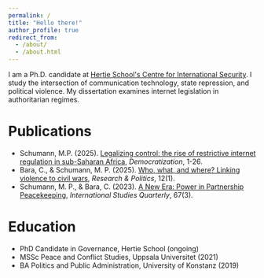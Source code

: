 ```yaml
---
permalink: /
title: "Hello there!"
author_profile: true
redirect_from: 
  - /about/
  - /about.html
--- 
```


I am a Ph.D. candidate at [Hertie School's Centre for International Security](https://www.hertie-school.org/en/research/faculty-and-researchers/profile/person/schumann). I study the intersection of communication technology, state repression, and political violence. My dissertation examines internet legislation in authoritarian regimes.

# <i class="fas fa-book-open"></i> Publications
- Schumann, M.P. (2025). [Legalizing control: the rise of restrictive internet regulation in sub-Saharan Africa](https://www.tandfonline.com/doi/full/10.1080/13510347.2025.2503370), *Democratization*, 1-26. 
- Bara, C., & Schumann, M. P. (2025). [Who, what, and where? Linking violence to civil wars](https://journals.sagepub.com/doi/10.1177/20531680251328885), *Research & Politics*, 12(1).
- Schumann, M. P., & Bara, C. (2023). [A New Era: Power in Partnership Peacekeeping](https://academic.oup.com/isq/article/67/3/sqad037/7198284), *International Studies Quarterly*, 67(3). 

# <i class="fas fa-graduation-cap"></i> Education 
- PhD Candidate in Governance, Hertie School (ongoing)
- MSSc Peace and Conflict Studies, Uppsala Universitet (2021)
- BA Politics and Public Administration, University of Konstanz (2019) 